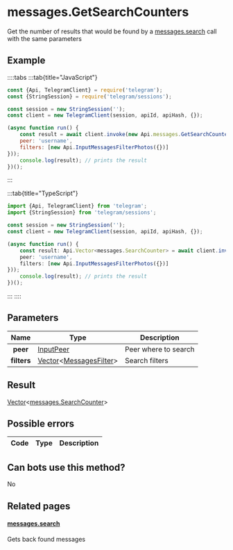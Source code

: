 # messages.GetSearchCounters

Get the number of results that would be found by a [messages.search](https://core.telegram.org/method/messages.search) call with the same parameters



## Example

::::tabs
:::tab{title="JavaScript"}
```js
const {Api, TelegramClient} = require('telegram');
const {StringSession} = require('telegram/sessions');

const session = new StringSession('');
const client = new TelegramClient(session, apiId, apiHash, {});

(async function run() {
    const result = await client.invoke(new Api.messages.GetSearchCounters({
    peer: 'username',
    filters: [new Api.InputMessagesFilterPhotos({})]
}));
    console.log(result); // prints the result
})();
```
:::

:::tab{title="TypeScript"}
```ts
import {Api, TelegramClient} from 'telegram';
import {StringSession} from 'telegram/sessions';

const session = new StringSession('');
const client = new TelegramClient(session, apiId, apiHash, {});

(async function run() {
    const result: Api.Vector<messages.SearchCounter> = await client.invoke(new Api.messages.GetSearchCounters({
    peer: 'username',
    filters: [new Api.InputMessagesFilterPhotos({})]
}));
    console.log(result); // prints the result
})();
```
:::
::::



## Parameters

| Name | Type | Description |
| :--: | ---- | ----------- |
| **peer** | [InputPeer](https://core.telegram.org/type/InputPeer) | Peer where to search 
| **filters** | [Vector](https://core.telegram.org/type/Vector%20t)<[MessagesFilter](https://core.telegram.org/type/MessagesFilter)> | Search filters 


## Result

[Vector](https://core.telegram.org/type/Vector%20t)<[messages.SearchCounter](https://core.telegram.org/type/messages.SearchCounter)>



## Possible errors

| Code | Type | Description |
| :--: | ---- | ----------- |


## Can bots use this method?

No

## Related pages

#### [messages.search](https://core.telegram.org/method/messages.search)

Gets back found messages




